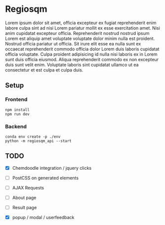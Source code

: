 
# Regiosqm

Lorem ipsum dolor sit amet, officia excepteur ex fugiat reprehenderit enim
labore culpa sint ad nisi Lorem pariatur mollit ex esse exercitation amet. Nisi
anim cupidatat excepteur officia. Reprehenderit nostrud nostrud ipsum Lorem est
aliquip amet voluptate voluptate dolor minim nulla est proident. Nostrud
officia pariatur ut officia. Sit irure elit esse ea nulla sunt ex occaecat
reprehenderit commodo officia dolor Lorem duis laboris cupidatat officia
voluptate. Culpa proident adipisicing id nulla nisi laboris ex in Lorem sunt
duis officia eiusmod. Aliqua reprehenderit commodo ex non excepteur duis sunt
velit enim. Voluptate laboris sint cupidatat ullamco ut ea consectetur et est
culpa et culpa duis.


## Setup

### Frontend

    npm install
    npm run dev

### Backend

    conda env create -p ./env
    python -m regiosqm_api --start

## TODO

 - [X] Chemdoodle integration / jquery clicks
 - [ ] PostCSS on generated elements
 - [ ] AJAX Requests
 - [ ] About page
 - [ ] Result page
 - [x] popup / modal / userfeedback


